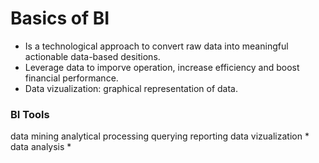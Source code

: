 # Basics of BI
- Is a technological approach to convert raw data into meaningful actionable data-based desitions.
- Leverage data to imporve operation, increase efficiency and boost financial performance.
- Data vizualization: graphical representation of data.

### BI Tools
data mining
analytical processing
querying
reporting
data vizualization *
data analysis *

